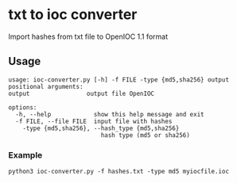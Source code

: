 # txt to ioc converter
Import hashes from txt file to OpenIOC 1.1 format

## Usage
```
usage: ioc-converter.py [-h] -f FILE -type {md5,sha256} output
positional arguments:
output                output file OpenIOC

options:
  -h, --help            show this help message and exit
  -f FILE, --file FILE  input file with hashes
    -type {md5,sha256}, --hash_type {md5,sha256}
                          hash type (md5 or sha256)
```
### Example
`python3 ioc-converter.py -f hashes.txt -type md5 myiocfile.ioc`
